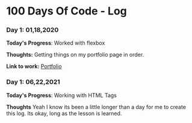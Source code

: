 # 100 Days Of Code - Log

### Day 1: 01,18,2020 


**Today's Progress**: Worked with flexbox

**Thoughts:** Getting things on my portfolio page in order. 

**Link to work:** [Portfolio](https://flyhightech.net)



### Day 1: 06,22,2021 

**Today's Progress**: Working with HTML Tags

**Thoughts** Yeah I know its been a little longer than a day for me to create this log. Its okay, long as the lesson is learned. 
